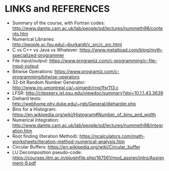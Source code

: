 # LINKS and REFERENCES

* Summary of the course, with Fortran codes:  http://www.damtp.cam.ac.uk/lab/people/sd/lectures/nummeth98/contents.htm 
* Numerical Libraries:  http://people.sc.fsu.edu/~jburkardt/c_src/c_src.html
* C vs C++ vs Java vs Whatever: https://www.metaltoad.com/blog/myth-specialized-programmer
* File input/output:  https://www.programiz.com/c-programming/c-file-input-output
* Bitwise Operations: https://www.programiz.com/c-programming/bitwise-operators
* 32-bit Random Number Generator: http://www.iro.umontreal.ca/~simardr/rng/lfsr113.c
* LFSR: http://citeseerx.ist.psu.edu/viewdoc/summary?doi=10.1.1.43.3639
* Diehard tests:  http://webhome.phy.duke.edu/~rgb/General/dieharder.php
* Bins for a Histogram: https://en.wikipedia.org/wiki/Histogram#Number_of_bins_and_width
* Numerical Integration:  http://www.damtp.cam.ac.uk/lab/people/sd/lectures/nummeth98/integration.htm
* Root finding (Iteration Method):  https://ncalculators.com/math-worksheets/iteration-method-numerical-analysis.htm
* Circular Buffers: https://en.wikipedia.org/wiki/Circular_buffer
* LU Decomposition pseudo-code: https://courses.iitm.ac.in/pluginfile.php/167561/mod_assign/intro/Assignment-9.pdf
